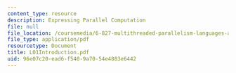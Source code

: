 ```yaml
---
content_type: resource
description: Expressing Parallel Computation
file: null
file_location: /coursemedia/6-827-multithreaded-parallelism-languages-and-compilers-fall-2002/96e07c20ead6f5409a7054e4883e6442_L01Introduction.pdf
file_type: application/pdf
resourcetype: Document
title: L01Introduction.pdf
uid: 96e07c20-ead6-f540-9a70-54e4883e6442
---
```

